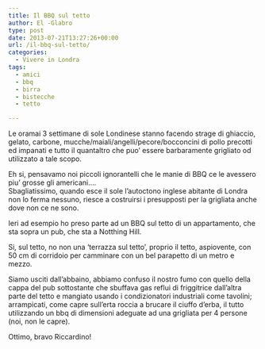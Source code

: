 ```yaml
---
title: Il BBQ sul tetto
author: El -Glabro
type: post
date: 2013-07-21T13:27:26+00:00
url: /il-bbq-sul-tetto/
categories:
  - Vivere in Londra
tags:
  - amici
  - bbq
  - birra
  - bistecche
  - tetto

---
```

Le oramai 3 settimane di sole Londinese stanno facendo strage di ghiaccio, gelato, carbone, mucche/maiali/angelli/pecore/bocconcini di pollo precotti ed impanati e tutto il quantaltro che puo&#8217; essere barbaramente grigliato od utilizzato a tale scopo.

Eh si, pensavamo noi piccoli ignorantelli che le manie di BBQ ce le avessero piu&#8217; grosse gli americani&#8230;.  
Sbagliatissimo, quando esce il sole l&#8217;autoctono inglese abitante di Londra non lo ferma nessuno, riesce a costruirsi i presupposti per la grigliata anche dove non ce ne sono.

Ieri ad esempio ho preso parte ad un BBQ sul tetto di un appartamento, che sta sopra un pub, che sta a Notthing Hill.

Si, sul tetto, no non una &#8216;terrazza sul tetto&#8217;, proprio il tetto, aspiovente, con 50 cm di corridoio per camminare con un bel parapetto di un metro e mezzo.

Siamo usciti dall&#8217;abbaino, abbiamo confuso il nostro fumo con quello della cappa del pub sottostante che sbuffava gas reflui di friggitrice dall&#8217;altra parte del tetto e mangiato usando i condizionatori industriali come tavolini; arrampicati, come capre sull&#8217;erta roccia a brucare il ciuffo d&#8217;erba, il tutto utilizzando un bbq di dimensioni adeguate ad una grigliata per 4 persone (noi, non le capre).

Ottimo, bravo Riccardino!